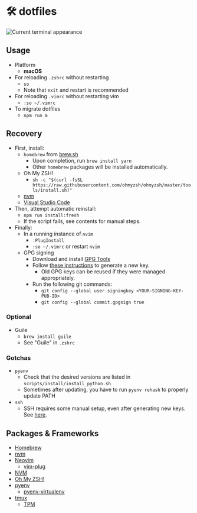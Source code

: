 # 🛠 dotfiles

![Current terminal appearance](./current_terminal.png)

## Usage

- Platform
  - **macOS**
- For reloading `.zshrc` without restarting
  - `so`
  - Note that `exit` and restart is recommended
- For reloading `.vimrc` without restarting vim
  - `:so ~/.vimrc`
- To migrate dotfiles
  - `npm run m`

## Recovery

- First, install:
  - `homebrew` from [brew.sh](https://brew.sh)
    - Upon completion, run `brew install yarn`
    - Other `homebrew` packages will be installed automatically.
  - Oh My ZSH!
    - `sh -c "$(curl -fsSL https://raw.githubusercontent.com/ohmyzsh/ohmyzsh/master/tools/install.sh)"`
  - [nvm](https://github.com/nvm-sh/nvm#installing-and-updating)
  - [Visual Studio Code](https://code.visualstudio.com/Download)
- Then, attempt automatic reinstall:
  - `npm run install:fresh`
  - If the script fails, see contents for manual steps.
- Finally:
  - In a running instance of `nvim`
    - `:PlugInstall`
    - `:so ~/.vimrc` or restart `nvim`
  - GPG signing
    - Download and install [GPG Tools](https://gpgtools.org/)
    - Follow [these instructions](https://help.github.com/en/articles/managing-commit-signature-verification) to generate a new key.
      - Old GPG keys can be reused if they were managed appropriately.
    - Run the following git commands:
      - `git config --global user.signingkey <YOUR-SIGNING-KEY-PUB-ID>`
      - `git config --global commit.gpgsign true`

### Optional

- Guile
  - `brew install guile`
  - See "Guile" in `.zshrc`

### Gotchas

- `pyenv`
  - Check that the desired versions are listed in `scripts/install/install_python.sh`
  - Sometimes after updating, you have to run `pyenv rehash` to properly update PATH
- `ssh`
  - SSH requires some manual setup, even after generating new keys. See [here](https://docs.github.com/en/enterprise-server@3.5/authentication/connecting-to-github-with-ssh/generating-a-new-ssh-key-and-adding-it-to-the-ssh-agent#adding-your-ssh-key-to-the-ssh-agent).

## Packages & Frameworks

- [Homebrew](https://brew.sh)
- [nvm](https://github.com/nvm-sh/nvm#installing-and-updating)
- [Neovim](https://neovim.io/)
  - [vim-plug](https://github.com/junegunn/vim-plug)
- [NVM](https://github.com/nvm-sh/nvm)
- [Oh My ZSH!](https://ohmyz.sh/)
- [pyenv](https://github.com/pyenv/pyenv)
  - [pyenv-virtualenv](https://github.com/pyenv/pyenv-virtualenv)
- [tmux](https://github.com/tmux/tmux/)
  - [TPM](https://github.com/tmux-plugins/tpm)

